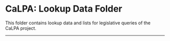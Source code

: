 # CaLPA: Lookup Data Folder

This folder contains lookup data and lists for legislative queries of the CaLPA project.

----
